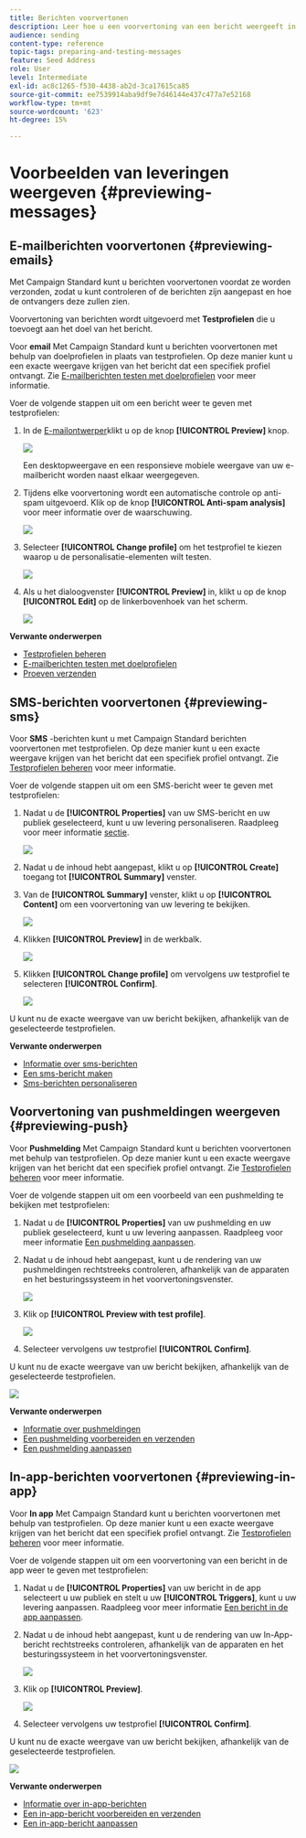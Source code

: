 ```yaml
---
title: Berichten voorvertonen
description: Leer hoe u een voorvertoning van een bericht weergeeft in de inhoudseditor of in E-mailontwerper.
audience: sending
content-type: reference
topic-tags: preparing-and-testing-messages
feature: Seed Address
role: User
level: Intermediate
exl-id: ac8c1265-f530-4438-ab2d-3ca17615ca85
source-git-commit: ee7539914aba9df9e7d46144e437c477a7e52168
workflow-type: tm+mt
source-wordcount: '623'
ht-degree: 15%

---
```


# Voorbeelden van leveringen weergeven {#previewing-messages}

## E-mailberichten voorvertonen {#previewing-emails}

Met Campaign Standard kunt u berichten voorvertonen voordat ze worden verzonden, zodat u kunt controleren of de berichten zijn aangepast en hoe de ontvangers deze zullen zien.

Voorvertoning van berichten wordt uitgevoerd met **Testprofielen** die u toevoegt aan het doel van het bericht.

Voor **email** Met Campaign Standard kunt u berichten voorvertonen met behulp van doelprofielen in plaats van testprofielen. Op deze manier kunt u een exacte weergave krijgen van het bericht dat een specifiek profiel ontvangt. Zie [E-mailberichten testen met doelprofielen](../../sending/using/testing-messages-using-target.md) voor meer informatie.

Voer de volgende stappen uit om een bericht weer te geven met testprofielen:

1. In de [E-mailontwerper](../../designing/using/designing-content-in-adobe-campaign.md)klikt u op de knop **[!UICONTROL Preview]** knop.

   ![](assets/sending_preview.png)

   Een desktopweergave en een responsieve mobiele weergave van uw e-mailbericht worden naast elkaar weergegeven.

1. Tijdens elke voorvertoning wordt een automatische controle op anti-spam uitgevoerd. Klik op de knop **[!UICONTROL Anti-spam analysis]** voor meer informatie over de waarschuwing.

   ![](assets/sending_anti-spam_analysis.png)

1. Selecteer **[!UICONTROL Change profile]** om het testprofiel te kiezen waarop u de personalisatie-elementen wilt testen.

   ![](assets/sending_test-profile.png)

1. Als u het dialoogvenster **[!UICONTROL Preview]** in, klikt u op de knop **[!UICONTROL Edit]** op de linkerbovenhoek van het scherm.

   ![](assets/sending_preview_edit.png)

**Verwante onderwerpen**

* [Testprofielen beheren](../../audiences/using/managing-test-profiles.md)
* [E-mailberichten testen met doelprofielen](../../sending/using/testing-messages-using-target.md)
* [Proeven verzenden](../../sending/using/sending-proofs.md)

## SMS-berichten voorvertonen {#previewing-sms}

Voor **SMS** -berichten kunt u met Campaign Standard berichten voorvertonen met testprofielen. Op deze manier kunt u een exacte weergave krijgen van het bericht dat een specifiek profiel ontvangt. Zie [Testprofielen beheren](../../audiences/using/managing-test-profiles.md) voor meer informatie.

Voer de volgende stappen uit om een SMS-bericht weer te geven met testprofielen:

1. Nadat u de **[!UICONTROL Properties]** van uw SMS-bericht en uw publiek geselecteerd, kunt u uw levering personaliseren. Raadpleeg voor meer informatie [sectie](../../channels/using/personalizing-sms-messages.md).

   ![](assets/sms_preview.png)

1. Nadat u de inhoud hebt aangepast, klikt u op **[!UICONTROL Create]** toegang tot **[!UICONTROL Summary]** venster.

1. Van de **[!UICONTROL Summary]** venster, klikt u op **[!UICONTROL Content]** om een voorvertoning van uw levering te bekijken.

   ![](assets/sms_preview_2.png)

1. Klikken **[!UICONTROL Preview]** in de werkbalk.

   ![](assets/sms_preview_3.png)

1. Klikken **[!UICONTROL Change profile]** om vervolgens uw testprofiel te selecteren **[!UICONTROL Confirm]**.

   ![](assets/sms_preview_4.png)

U kunt nu de exacte weergave van uw bericht bekijken, afhankelijk van de geselecteerde testprofielen.

**Verwante onderwerpen**

* [Informatie over sms-berichten](../../channels/using/about-sms-messages.md)
* [Een sms-bericht maken](../../channels/using/creating-an-sms-message.md)
* [Sms-berichten personaliseren](../../channels/using/personalizing-sms-messages.md)

## Voorvertoning van pushmeldingen weergeven {#previewing-push}

Voor **Pushmelding** Met Campaign Standard kunt u berichten voorvertonen met behulp van testprofielen. Op deze manier kunt u een exacte weergave krijgen van het bericht dat een specifiek profiel ontvangt. Zie [Testprofielen beheren](../../audiences/using/managing-test-profiles.md) voor meer informatie.

Voer de volgende stappen uit om een voorbeeld van een pushmelding te bekijken met testprofielen:

1. Nadat u de **[!UICONTROL Properties]** van uw pushmelding en uw publiek geselecteerd, kunt u uw levering aanpassen. Raadpleeg voor meer informatie [Een pushmelding aanpassen](../../channels/using/customizing-a-push-notification.md).

1. Nadat u de inhoud hebt aangepast, kunt u de rendering van uw pushmeldingen rechtstreeks controleren, afhankelijk van de apparaten en het besturingssysteem in het voorvertoningsvenster.

   ![](assets/push_preview.png)

1. Klik op **[!UICONTROL Preview with test profile]**.

   ![](assets/push_preview_2.png)

1. Selecteer vervolgens uw testprofiel **[!UICONTROL Confirm]**.

U kunt nu de exacte weergave van uw bericht bekijken, afhankelijk van de geselecteerde testprofielen.

![](assets/push_preview_3.png)

**Verwante onderwerpen**

* [Informatie over pushmeldingen](../../channels/using/about-push-notifications.md)
* [Een pushmelding voorbereiden en verzenden](../../channels/using/preparing-and-sending-a-push-notification.md)
* [Een pushmelding aanpassen](../../channels/using/customizing-a-push-notification.md)

## In-app-berichten voorvertonen {#previewing-in-app}

Voor **In app** Met Campaign Standard kunt u berichten voorvertonen met behulp van testprofielen. Op deze manier kunt u een exacte weergave krijgen van het bericht dat een specifiek profiel ontvangt. Zie [Testprofielen beheren](../../audiences/using/managing-test-profiles.md) voor meer informatie.

Voer de volgende stappen uit om een voorvertoning van een bericht in de app weer te geven met testprofielen:

1. Nadat u de **[!UICONTROL Properties]** van uw bericht in de app selecteert u uw publiek en stelt u uw **[!UICONTROL Triggers]**, kunt u uw levering aanpassen. Raadpleeg voor meer informatie [Een bericht in de app aanpassen](../../channels/using/customizing-an-in-app-message.md).

1. Nadat u de inhoud hebt aangepast, kunt u de rendering van uw In-App-bericht rechtstreeks controleren, afhankelijk van de apparaten en het besturingssysteem in het voorvertoningsvenster.

   ![](assets/in_app_preview.png)

1. Klik op **[!UICONTROL Preview]**.

   ![](assets/in_app_preview_2.png)

1. Selecteer vervolgens uw testprofiel **[!UICONTROL Confirm]**.

U kunt nu de exacte weergave van uw bericht bekijken, afhankelijk van de geselecteerde testprofielen.

![](assets/in_app_preview_3.png)

**Verwante onderwerpen**

* [Informatie over in-app-berichten](../../channels/using/about-in-app-messaging.md)
* [Een in-app-bericht voorbereiden en verzenden](../../channels/using/preparing-and-sending-an-in-app-message.md)
* [Een in-app-bericht aanpassen](../../channels/using/customizing-an-in-app-message.md)

